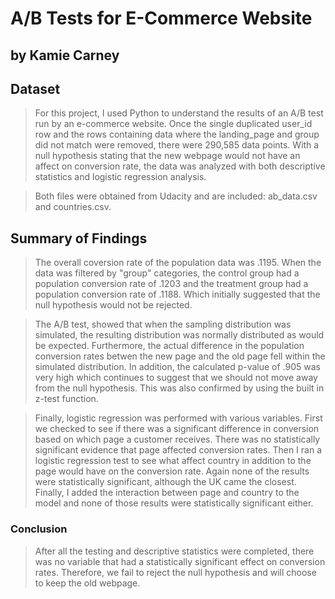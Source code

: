 # A/B Tests for E-Commerce Website
## by Kamie Carney


## Dataset

> For this project, I used Python to understand the results of an A/B test run by an e-commerce website. Once the single duplicated user_id row and the rows containing data where the landing_page and group did not match were removed, there were 290,585 data points. With a null hypothesis stating that the new webpage would not have an affect on conversion rate, the data was analyzed with both descriptive statistics and logistic regression analysis.

> Both files were obtained from Udacity and are included: ab_data.csv and countries.csv.


## Summary of Findings

> The overall coversion rate of the population data was .1195. When the data was filtered by "group" categories, the control group had a population conversion rate of .1203 and the treatment group had a population conversion rate of .1188. Which initially suggested that the null hypothesis would not be rejected.

> The A/B test, showed that when the sampling distribution was simulated, the resulting distribution was normally distributed as would be expected. Furthermore, the actual difference in the population conversion rates betwen the new page and the old page fell within the simulated distribution. In addition, the calculated p-value of .905 was very high which continues to suggest that we should not move away from the null hypothesis. This was also confirmed by using the built in z-test function.

> Finally, logistic regression was performed with various variables. First we checked to see if there was a significant difference in conversion based on which page a customer receives. There was no statistically significant evidence that page affected conversion rates. Then I ran a logistic regression test to see what affect country in addition to the page would have on the conversion rate. Again none of the results were statistically significant, although the UK came the closest. Finally, I added the interaction between page and country to the model and none of those results were statistically significant either.

### Conclusion
> After all the testing and descriptive statistics were completed, there was no variable that had a statistically significant effect on conversion rates. Therefore, we fail to reject the null hypothesis and will choose to keep the old webpage.